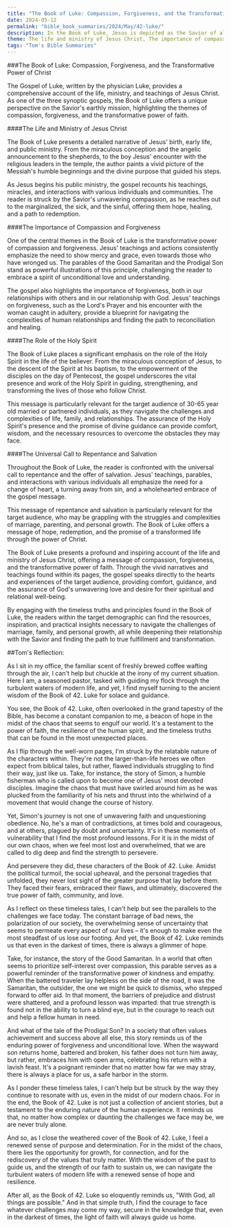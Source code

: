 ```yaml
---
title: "The Book of Luke: Compassion, Forgiveness, and the Transformative Power of Christ"
date: 2024-05-12
permalink: "bible_book_summaries/2024/May/42-luke/"
description: In the Book of Luke, Jesus is depicted as the Savior of all people, especially the poor, the outcasts, and the Gentiles. Also known as the Gospel of Luke.
theme: The life and ministry of Jesus Christ, The importance of compassion and forgiveness, The role of the Holy Spirit, The universal call to repentance and salvation
tags: "Tom's Bible Summaries"
---
```


###The Book of Luke: Compassion, Forgiveness, and the Transformative Power of Christ

The Gospel of Luke, written by the physician Luke, provides a comprehensive account of the life, ministry, and teachings of Jesus Christ. As one of the three synoptic gospels, the Book of Luke offers a unique perspective on the Savior's earthly mission, highlighting the themes of compassion, forgiveness, and the transformative power of faith.

####The Life and Ministry of Jesus Christ

The Book of Luke presents a detailed narrative of Jesus' birth, early life, and public ministry. From the miraculous conception and the angelic announcement to the shepherds, to the boy Jesus' encounter with the religious leaders in the temple, the author paints a vivid picture of the Messiah's humble beginnings and the divine purpose that guided his steps.

As Jesus begins his public ministry, the gospel recounts his teachings, miracles, and interactions with various individuals and communities. The reader is struck by the Savior's unwavering compassion, as he reaches out to the marginalized, the sick, and the sinful, offering them hope, healing, and a path to redemption.

####The Importance of Compassion and Forgiveness

One of the central themes in the Book of Luke is the transformative power of compassion and forgiveness. Jesus' teachings and actions consistently emphasize the need to show mercy and grace, even towards those who have wronged us. The parables of the Good Samaritan and the Prodigal Son stand as powerful illustrations of this principle, challenging the reader to embrace a spirit of unconditional love and understanding.

The gospel also highlights the importance of forgiveness, both in our relationships with others and in our relationship with God. Jesus' teachings on forgiveness, such as the Lord's Prayer and his encounter with the woman caught in adultery, provide a blueprint for navigating the complexities of human relationships and finding the path to reconciliation and healing.

####The Role of the Holy Spirit

The Book of Luke places a significant emphasis on the role of the Holy Spirit in the life of the believer. From the miraculous conception of Jesus, to the descent of the Spirit at his baptism, to the empowerment of the disciples on the day of Pentecost, the gospel underscores the vital presence and work of the Holy Spirit in guiding, strengthening, and transforming the lives of those who follow Christ.

This message is particularly relevant for the target audience of 30-65 year old married or partnered individuals, as they navigate the challenges and complexities of life, family, and relationships. The assurance of the Holy Spirit's presence and the promise of divine guidance can provide comfort, wisdom, and the necessary resources to overcome the obstacles they may face.

####The Universal Call to Repentance and Salvation

Throughout the Book of Luke, the reader is confronted with the universal call to repentance and the offer of salvation. Jesus' teachings, parables, and interactions with various individuals all emphasize the need for a change of heart, a turning away from sin, and a wholehearted embrace of the gospel message.

This message of repentance and salvation is particularly relevant for the target audience, who may be grappling with the struggles and complexities of marriage, parenting, and personal growth. The Book of Luke offers a message of hope, redemption, and the promise of a transformed life through the power of Christ.

The Book of Luke presents a profound and inspiring account of the life and ministry of Jesus Christ, offering a message of compassion, forgiveness, and the transformative power of faith. Through the vivid narratives and teachings found within its pages, the gospel speaks directly to the hearts and experiences of the target audience, providing comfort, guidance, and the assurance of God's unwavering love and desire for their spiritual and relational well-being.

By engaging with the timeless truths and principles found in the Book of Luke, the readers within the target demographic can find the resources, inspiration, and practical insights necessary to navigate the challenges of marriage, family, and personal growth, all while deepening their relationship with the Savior and finding the path to true fulfillment and transformation.

##Tom's Reflection: 


As I sit in my office, the familiar scent of freshly brewed coffee wafting through the air, I can't help but chuckle at the irony of my current situation. Here I am, a seasoned pastor, tasked with guiding my flock through the turbulent waters of modern life, and yet, I find myself turning to the ancient wisdom of the Book of 42. Luke for solace and guidance.

You see, the Book of 42. Luke, often overlooked in the grand tapestry of the Bible, has become a constant companion to me, a beacon of hope in the midst of the chaos that seems to engulf our world. It's a testament to the power of faith, the resilience of the human spirit, and the timeless truths that can be found in the most unexpected places.

As I flip through the well-worn pages, I'm struck by the relatable nature of the characters within. They're not the larger-than-life heroes we often expect from biblical tales, but rather, flawed individuals struggling to find their way, just like us. Take, for instance, the story of Simon, a humble fisherman who is called upon to become one of Jesus' most devoted disciples. Imagine the chaos that must have swirled around him as he was plucked from the familiarity of his nets and thrust into the whirlwind of a movement that would change the course of history.

Yet, Simon's journey is not one of unwavering faith and unquestioning obedience. No, he's a man of contradictions, at times bold and courageous, and at others, plagued by doubt and uncertainty. It's in these moments of vulnerability that I find the most profound lessons. For it is in the midst of our own chaos, when we feel most lost and overwhelmed, that we are called to dig deep and find the strength to persevere.

And persevere they did, these characters of the Book of 42. Luke. Amidst the political turmoil, the social upheaval, and the personal tragedies that unfolded, they never lost sight of the greater purpose that lay before them. They faced their fears, embraced their flaws, and ultimately, discovered the true power of faith, community, and love.

As I reflect on these timeless tales, I can't help but see the parallels to the challenges we face today. The constant barrage of bad news, the polarization of our society, the overwhelming sense of uncertainty that seems to permeate every aspect of our lives – it's enough to make even the most steadfast of us lose our footing. And yet, the Book of 42. Luke reminds us that even in the darkest of times, there is always a glimmer of hope.

Take, for instance, the story of the Good Samaritan. In a world that often seems to prioritize self-interest over compassion, this parable serves as a powerful reminder of the transformative power of kindness and empathy. When the battered traveler lay helpless on the side of the road, it was the Samaritan, the outsider, the one we might be quick to dismiss, who stepped forward to offer aid. In that moment, the barriers of prejudice and distrust were shattered, and a profound lesson was imparted: that true strength is found not in the ability to turn a blind eye, but in the courage to reach out and help a fellow human in need.

And what of the tale of the Prodigal Son? In a society that often values achievement and success above all else, this story reminds us of the enduring power of forgiveness and unconditional love. When the wayward son returns home, battered and broken, his father does not turn him away, but rather, embraces him with open arms, celebrating his return with a lavish feast. It's a poignant reminder that no matter how far we may stray, there is always a place for us, a safe harbor in the storm.

As I ponder these timeless tales, I can't help but be struck by the way they continue to resonate with us, even in the midst of our modern chaos. For in the end, the Book of 42. Luke is not just a collection of ancient stories, but a testament to the enduring nature of the human experience. It reminds us that, no matter how complex or daunting the challenges we face may be, we are never truly alone.

And so, as I close the weathered cover of the Book of 42. Luke, I feel a renewed sense of purpose and determination. For in the midst of the chaos, there lies the opportunity for growth, for connection, and for the rediscovery of the values that truly matter. With the wisdom of the past to guide us, and the strength of our faith to sustain us, we can navigate the turbulent waters of modern life with a renewed sense of hope and resilience.

After all, as the Book of 42. Luke so eloquently reminds us, "With God, all things are possible." And in that simple truth, I find the courage to face whatever challenges may come my way, secure in the knowledge that, even in the darkest of times, the light of faith will always guide us home.


